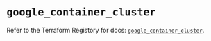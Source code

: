 # `google_container_cluster`

Refer to the Terraform Registory for docs: [`google_container_cluster`](https://registry.terraform.io/providers/hashicorp/google-beta/4.75.1/docs/resources/google_container_cluster).
